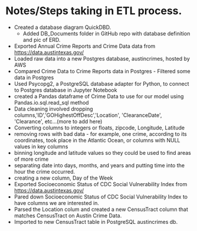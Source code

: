 # Notes/Steps taking in ETL process.

* Created a database diagram QuickDBD.
  * Added DB_Documents folder in GitHub repo with database definition and pic of ERD.
* Exported Annual Crime Reports and Crime Data data from https://data.austintexas.gov/
* Loaded raw data into a new Postgres database, austincrimes, hosted by AWS
* Compared Crime Data to Crime Reports data in Postgres - Filtered some data in Postgres
* Used Psycopg2, a PostgreSQL database adapter for Python, to connect to Postgres database in Jupyter Notebook
* created a Pandas dataframe of Crime Data to use for our model using Pandas.io.sql.read_sql method
* Data cleaning involved dropping columns,'ID','GOHighestOffDesc','Location', 'ClearanceDate', 'Clearance', etc...(more to add here)
* Converting columns to integers or floats, zipcode, Longitude, Latitude
* removing rows with bad data - for example, one crime, according to its coordinates, took place in the Atlantic Ocean, or columns with NULL values in key columns
* binning longitude and latitude values so they could be used to find areas of more crime
* separating date into days, months, and years and putting time into the hour the crime occurred. 
* creating a new column, Day of the Week
* Exported Socioeconomic Status of CDC Social Vulnerability Index from https://data.austintexas.gov/
* Pared down Socioeconomic Status of CDC Social Vulnerability Index to have columns we are interested in.
* Parsed the Location colum and created a new CensusTract column that matches CensusTract on Austin Crime Data.
* Imported to new CensusTract table in PostgreSQL austincrimes db.
